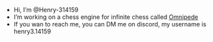 - Hi, I’m @Henry-314159
- I’m working on a chess engine for infinite chess called [Omnipede](https://github.com/Henry-314159/Omnipede)
- If you wan to reach me, you can DM me on discord, my username is henry3.14159

<!---
Henry-314159/Henry-314159 is a ✨ special ✨ repository because its `README.md` (this file) appears on your GitHub profile.
You can click the Preview link to take a look at your changes.
--->
